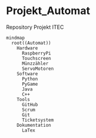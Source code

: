 # Projekt_Automat
Repository Projekt ITEC
```mermaid
mindmap
  root((Automat))
    Hardware
      RaspberryPi
      Touchscreen
      Münzzähler
      ServoMotoren
    Software
      Python
      PyGame
      Java
      C++
    Tools
      GitHub
      Scrum
      Git
      Ticketsystem
    Dokumentation
      LaTex
```
   

